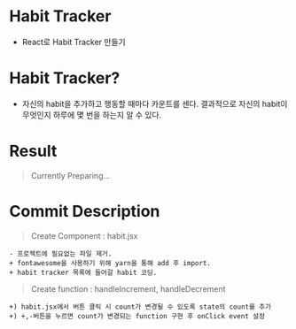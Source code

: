 # Habit Tracker

- React로 Habit Tracker 만들기

# Habit Tracker?

- 자신의 habit을 추가하고 행동할 때마다 카운트를 센다. 결과적으로 자신의 habit이 무엇인지 하루에 몇 번을 하는지 알 수 있다.

# Result

> Currently Preparing...

# Commit Description

> Create Component : habit.jsx

```
- 프로젝트에 필요없는 파일 제거.
+ fontawesome을 사용하기 위해 yarn을 통해 add 후 import.
+ habit tracker 목록에 들어갈 habit 코딩.
```

> Create function : handleIncrement, handleDecrement

```
+) habit.jsx에서 버튼 클릭 시 count가 변경될 수 있도록 state의 count를 추가
+) +,-버튼을 누르면 count가 변경되는 function 구현 후 onClick event 설정
```
